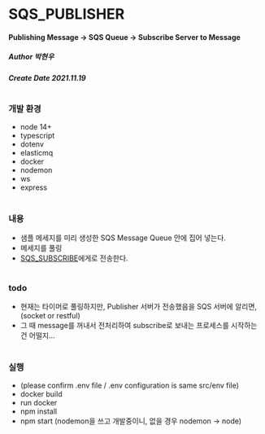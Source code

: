 # SQS_PUBLISHER
#### Publishing Message -> SQS Queue -> Subscribe Server to Message
##### Author 박현우
##### Create Date 2021.11.19
#
### 개발 환경
* node 14+
* typescript
* dotenv
* elasticmq
* docker
* nodemon
* ws
* express
#
### 내용
* 샘플 메세지를 미리 생성한 SQS Message Queue 안에 집어 넣는다.
* 메세지를 풀링
* [SQS_SUBSCRIBE](https://github.com/awakelife93/sqs_subscribe)에게로 전송한다.
#
### todo
* 현재는 타이머로 풀링하지만, Publisher 서버가 전송했음을 SQS 서버에 알리면, (socket or restful)
* 그 때 message를 꺼내서 전처리하여 subscribe로 보내는 프로세스를 시작하는 건 어떨지...
#
### 실행
* (please confirm .env file / .env configuration is same src/env file)
* docker build
* run docker
* npm install
* npm start (nodemon을 쓰고 개발중이니, 없을 경우 nodemon -> node)

